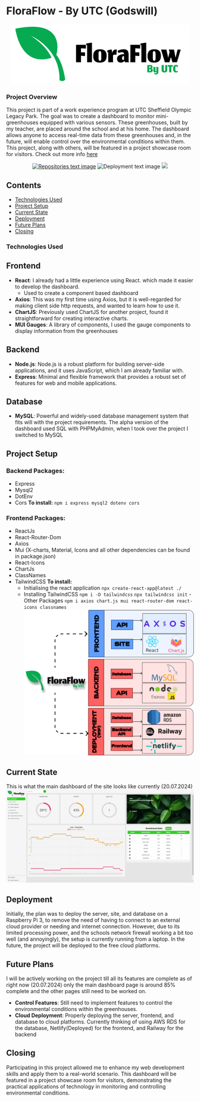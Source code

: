 # FloraFlow - By UTC (Godswill)
<p align="center">
	<img src="https://github.com/sae1um/floraflow-dashboard-main/blob/main/Group%201.png" alt="FloraFlow Logo">
</p>

### Project Overview
This project is part of a work experience program at UTC Sheffield Olympic Legacy Park. The goal was to create a dashboard to monitor mini-greenhouses equipped with various sensors. These greenhouses, built by my teacher, are placed around the school and at his home. The dashboard allows anyone to access real-time data from these greenhouses and, in the future, will enable control over the environmental conditions within them. This project, along with others, will be featured in a project showcase room for visitors. Check out more info [here](http://bit.ly/UTCOLPCompShowcase)
<p align="center">
	<a href="https://github.com/sae1um/floraflow-dashboard-main"><img src="https://see.fontimg.com/api/renderfont4/m2PBm/eyJyIjoiZnMiLCJoIjozNiwidyI6MTAwMCwiZnMiOjM2LCJmZ2MiOiIjMDAwMDAwIiwiYmdjIjoiI0ZGRkZGRiIsInQiOjF9/UmVwb3NpdG9yeQ/cf-gerrion-bold.png" alt="Repositories text image"></a>
	<a><img src="https://see.fontimg.com/api/renderfont4/woBmx/eyJyIjoiZnMiLCJoIjo2LCJ3IjoxMDAwLCJmcyI6NiwiZmdjIjoiI0ZGRkZGRiIsImJnYyI6IiNGRkZGRkYiLCJ0IjoxfQ/c3BhY2U/cf-gerrion-semibold.png" alt="Deployment text image"></a>
	<a href="https://floraflow.netlify.app/"><img src="https://see.fontimg.com/api/renderfont4/m2PBm/eyJyIjoiZnMiLCJoIjozNiwidyI6MTAwMCwiZnMiOjM2LCJmZ2MiOiIjMDAwMDAwIiwiYmdjIjoiI0ZGRkZGRiIsInQiOjF9/RGVwbG95bWVudA/cf-gerrion-bold.png"></a>
</p>

## Contents
-   [Technologies Used](#technologies-used)
-   [Project Setup](#project-setup)
- [Current State](#current-state)
-   [Deployment](#deployment)
-   [Future Plans](#future-plans)
-   [Closing](#closing)
### Technologies Used
## Frontend
- **React**: I already had a little experience using React. which made it easier to develop the dashboard.
	- Used to create a component based dashboard
- **Axios**: This was my first time using Axios, but it is well-regarded for making client side http requests, and wanted to learn how to use it.
- **ChartJS**: Previously used ChartJS for another project, found it straightforward for creating interactive charts.
- **MUI Gauges**: A library of components, I used the gauge components to display information from the greenhouses

## Backend
- **Node.js**: Node.js is a robust platform for building server-side applications, and it uses JavaScript, which I am already familiar with.
- **Express**: Minimal and flexible framework that provides a robust set of features for web and mobile applications.

## Database
- **MySQL**: Powerful and widely-used database management system that fits will with the project requirements. The alpha version of the dashboard used SQL with PHPMyAdmin, when I took over the project I switched to MySQL

## Project Setup
### Backend Packages: 
- Express
- Mysql2
- DotEnv
- Cors
**To install:**
`npm i express mysql2 dotenv cors`
 ### Frontend Packages: 
- ReactJs
- React-Router-Dom
- Axios
- Mui (X-charts, Material, Icons and all other dependencies can be found in package.json)
- React-Icons
- ChartJs
- ClassNames 
- TailwindCSS
**To install:**
	- Initialising the react application
      `npx create-react-app@latest ./`
     - Installing TailwindCSS
      `npm i -D tailwindcss`
      `npx tailwindcss init`
      - Other Packages
	  `npm i axios chart.js mui react-router-dom react-icons classnames`
	  ![Technologies Used Diagram](https://github.com/sae1um/floraflow-dashboard-main/blob/main/Group%2092.png)
## Current State
This is what the main dashboard of the site looks like currently (20.07.2024)
![Dashboard](https://github.com/sae1um/floraflow-dashboard-main/blob/main/image.png)
## Deployment
Initially, the plan was to deploy the server, site, and database on a Raspberry Pi 3, to remove the need of having to connect to an external cloud provider or needing and internet connection. However, due to its limited processing power, and the schools network firewall working a bit too well (and annoyingly), the setup is currently running from a laptop. In the future, the project will be deployed to the free cloud platforms.
## Future Plans
I will be actively working on the project till all its features are complete as of right now (20.07.2024) only the main dashboard page is around 85% complete and the other pages still need to be worked on.
- **Control Features**: Still need to implement features to control the environmental conditions within the greenhouses.
- **Cloud Deployment**: Properly deploying the server, frontend, and database to cloud platforms. Currently thinking of using AWS RDS for the database, Netlify(Deployed) for the frontend, and Railway for the backend
## Closing
Participating in this project allowed me to enhance my web development skills and apply them to a real-world scenario. This dashboard will be featured in a project showcase room for visitors, demonstrating the practical applications of technology in monitoring and controlling environmental conditions.
